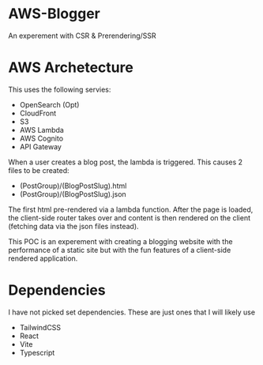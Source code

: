 # AWS-Blogger
An experement with CSR &amp; Prerendering/SSR

# AWS Archetecture
This uses the following servies:
- OpenSearch (Opt)
- CloudFront
- S3
- AWS Lambda
- AWS Cognito
- API Gateway

When a user creates a blog post, the lambda is triggered. This causes 2 files to be created:
- (PostGroup)/(BlogPostSlug).html
- (PostGroup)/(BlogPostSlug).json

The first html pre-rendered via a lambda function. After the page is loaded, the client-side router takes over and content is then rendered on the client (fetching data via the json files instead).

This POC is an experement with creating a blogging website with the performance of a static site but with the fun features of a client-side rendered application.

# Dependencies
I have not picked set dependencies. These are just ones that I will likely use

- TailwindCSS
- React
- Vite
- Typescript
